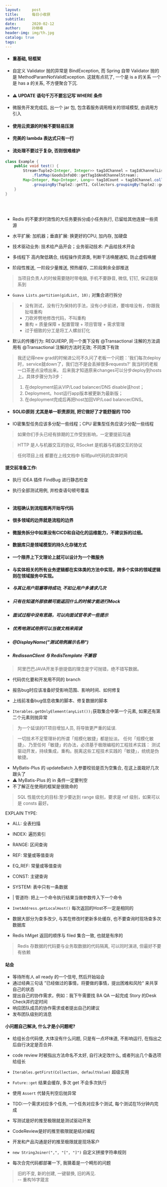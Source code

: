```yaml
---
layout:     post
title:      每日小收获
subtitle:   
date:       2020-02-12
author:     孙继峰
header-img: img/th.jpg
catalog: true
tags:
---
```


- #### 重基础, 轻框架<br>

- 自定义 Validator 抛的异常是 BindException, 而 Spring 自带 Validator 抛的是 MethodParamNotValidException. 这就有点坑了, 一个是 is a 的关系 一个是 has a 的关系, 不方便聚合下沉.<br>

- #### ⚠️ UPDATE 语句千万不要忘记写 WHERE 条件<br>

- 微服务开发完成后, 出一个 jar 包, 包含着服务调用相关的领域模型, 由调用方引入<br>

- #### 使用云资源的时候不要轻易压测<br>

- #### 完美的 lambda 表达式只有一行<br>

- #### 流处理不要过于复杂, 否则很难维护<br>
```java
class Example {
    public void test() {
        Stream<Tuple2<Integer, Integer>> tagIdChannel = tagIdChannelList.stream()
            .flatMap(GoodsInfoDO::getTagIdAndChannelStream);
        Map<Integer, Map<Integer, Long>> tagIdCount = tagIdChannel.collect(Collectors
            .groupingBy(Tuple2::getT1, Collectors.groupingBy(Tuple2::getT2, Collectors.counting())));
    }
}
```
<br><br>
- Redis 的不要求时效性的大任务要拆分成小任务执行, 已留给其他连接一些资源<br>

- 水平扩展: 加机器；垂直扩展: 换更好的CPU, 加内存, 加硬盘<br>

- 技术驱动业务: 技术给产品开会；业务驱动技术: 产品给技术开会<br>

- 多线程下 高内聚低耦合, 线程操作资源类, 判断干活唤醒通知, 防止虚假唤醒<br>

- 阶段性推送, 一阶段少量推送, 预热缓存, 二阶段剩余全部推送<br>

> 当项目负责人的时候需要随时带电脑, 手机不要静音, 微信, 钉钉, 保证能联系到<br>

- ```Guava Lists.partition(gidList, 10);``` 对集合进行拆分<br>

> - 没有测试，没有行为保持的手法，没有小步前进，要啥啥没有，你跟我扯啥重构
> - 刀砍斧劈地修改代码，不叫重构
> - 重构 = 质量保障 + 配置管理 + 项目管理 + 需求管理
> - 过于细致的分工是将工人螺丝钉化<br>

- 默认的传播行为: REQUIERP, 同一个类下没有 @Transactional 注解的方法调用有 @Transactional 注解的方法时无效; 不同类下有效<br>

> 我还记得new grad的时候进公司不久问了老板一个问题：'我们每次deploy时，service就down了，我们岂不是会丢掉很多requests?' 我当时的老板一口茶差点没喷出来。
后来我才知道原来changes可以分步deploy到hosts上。具体步骤分为3步：
> 1. 在deployment前从VIP/Load balancer/DNS disable该host；
> 2. Deployment。host运行app版本被更新为最新版；
> 3. 在deployment完成后再把host加回VIP/Load balancer/DNS。<br>

- #### SOLID原则 尤其是单一职责原则, 把它做好了才能舒服的 TDD<br>

- IO密集型任务应该多分配一些线程；CPU 密集型任务应该少分配一些线程<br>

> 如果你们手头已经有排期的工作受到影响，一定要提前沟通<br>

> HTTP 是人与机器交互的协议, RSocket 是机器与机器交互的协议

> 任何项目上线  都要在上线文档中 标明pull代码的具体时间

#### 提交前准备工作:
- 执行 IDEA 插件 FindBug 进行静态检查
- 执行全部测试用例, 并检查语句顿号覆盖<br><br>

- #### 流程确认到流程图再开始写代码

- #### 很多领域的边界就是流程的边界
- #### 微服务拆分中如果没有CICD和自动化的运维能力，不建议拆的过细。
- #### 数据库只是领域模型的持久化存储方式
- #### 一个限界上下文理论上就可以设计为一个微服务
- #### 与实体相关的所有业务逻辑都在实体类的方法中实现，跨多个实体的领域逻辑则在领域服务中实现。

- ##### 与其让用户阻塞等待成功, 不如让用户多请求几次

- ##### 只有在知道外部依赖可能返回什么的时候才能进行Mock

- ##### 面试过程中没有思路，可以向面试官寻求一些提示

- ##### 优秀地测试用例可以当做文档来阅读

- ##### @DisplayName("测试用例展示名称")

- ##### RedissonClient 与 RedisTemplate 不兼容

> 阿里巴巴JAVA开发手册提倡的理念是宁可抛错，绝不错写数据。

- 代码优化要和开发用不同的 branch

- 报告bug时应该准备好受影响范围、影响时间、如何修复
- 上线前准备bug信息收集的脚本、修复数据的脚本

- ```Iterables.getOnlyElement(anyList());```获取集合中第一个元素, 如果还有第二个元素则抛异常

> 为一个延误的IT项目增加人员, 将导致更严重的延误.

> 一切技术不足管理补的所谓「规模化敏捷」都是扯淡。
> 任何「规模化敏捷」、乃至任何「敏捷」的办法，必须基于极限编程的工程技术实践：
> 测试驱动开发，持续集成，重构。脱离这些工程技术实践的「敏捷」，统统是伪敏捷。

- MyBatis-Plus 的 updateBatch 入参要校验是否为空集合, 在这上面栽好几次跟头了
- ⚠️ MyBatis-Plus 的 in 条件一定要判空
- 不了解正在使用的框架是很致命的

> SQL 性能优化的目标:至少要达到 range 级别，要求是 ref 级别，如果可以是 consts 最好。

EXPLAIN TYPE:
- ALL: 全表扫描
- INDEX: 遍历索引
- RANGE: 区间查询
- REF: 常量或等值查询
- EQ_REF: 常量或等值查询
- CONST: 主键查询
- SYSTEM: 表中只有一条数据

- | 管道符: 把上一个命令执行结果当做参数传入下一个命令

- ```InetAddress.getLocalHost()``` 每次返回的Host不一定是相同的

- 数据大部分为查多改少, 与其在修改时更新多处缓存, 也不要查询时现场查多次数据库

- Redis hMget 返回的顺序与 filed 集合一致, 也就是有序的

> Redis 存数据的代码要与业务取数据的代码隔离, 可以同时演进, 但最好不要有依赖

#### 站会
- 等待所有人 all ready 的一个信号, 然后开始站会
- 通过经典三句话 ”已经做过的事情，将要做的事情，提出困难和风险“ 来共享自己的状态
- 提出自己的协作需求，例如：我下午需要找 BA QA 一起完成 Story 的Desk Check并约定时间
- 响应团队成员的协作需求或者提出自己的建议
- 发布团队级别的消息

#### 小问题自己解决, 什么才是小问题呢?
- 给组长合代码使, 大体没有什么问题, 只是有一点坏味道, 不影响运行, 在指出之后自行决定是否合并.
- code review 时被指出方法命名不太好, 自行决定改什么, 或者列出几个备选项给组长

- ```Iterables.getFirst(Collection, defaultValue)``` 超级实用

- ```Future::get``` 结果会缓存, 多次 get 不会多次执行

- 使用 ```Assert``` 代替先判空后抛异常

- TDD:一个需求对应多个任务, 一个任务对应多个测试, 每个测试在15分钟内完成

- 写测试是好的推至极限就是测试驱动开发
- CodeReview是好的推至极限就是结对编程
- 开发和产品沟通是好的推至极限就是现场客户

- ```new StringJoiner(",", "[", "]")``` 自定义拼接字符串规则

- 每次合完代码都部署一下, 我猜着是一个畸形的问题

> 旧的不变, 新的创建, 一键替换, 旧的再见.  
>                           -- 重构16字箴言